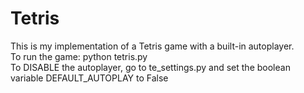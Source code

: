 # Tetris
This is my implementation of a Tetris game with a built-in autoplayer. 
<br />To run the game: python tetris.py
<br />To DISABLE the autoplayer, go to te_settings.py and set the boolean variable DEFAULT_AUTOPLAY to False
